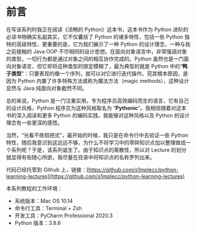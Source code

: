 # 前言

在写该系列时我正在阅读《流畅的 Python》这本书，这本书作为 Python 进阶的必读书物确实名副其实，它不仅囊括了 Python 的诸多特性，包括一些 Python 独特的高级特性，更重要的是，它为我们展示了一种 Python 的设计理念，一种与我之前接触的 Java OOP 不尽相同的设计思想。在面向对象语言中，非常强调对象的类型，一切行为都是通过对象之间的相互协作完成的。Python 虽然也是一门面向对象语言，但它却将这种类型的限定模糊了，最为典型的就是 Python 中的“**鸭子类型**”：只要表现的像一个序列，就可以对它进行迭代操作。究其根本原因，是因为 Python 内置了许多特殊方法或称为魔法方法（magic methods），这种设计显然与 Java 纯面向对象截然不同。

总的来说，Python 是一门注重实用，专为程序员高效编码而生的语言，它有自己的设计风格，Python 程序员为这种风格取名为 “**Pythonic**”。我相信随着对这本书的深入阅读和更多 Python 的编码实践，我能够对这种风格以及 Python 的设计理念有一些更深的感悟。

当然，“光看不练假把式”，最开始的时候，我只是在命令行中去验证一些 Python 特性，随后我意识到这远远不够，为什么不将学习中的零碎知识点加以整理做成一个系列呢？于是，该系列诞生了。由于知识点的离散性，所以对 Lecture 的划分就显得有些随心所欲，我尽量在目录中将知识点的名称罗列出来。

代码已经托管到 Github 上，链接：[https://github.com/s1mplecc/python-learning-lectures](https://github.com/s1mplecc/python-learning-lectures)

本系列教程的工作环境：

* 系统版本：Mac OS 10.14
* 命令行工具：Terminal + Zsh
* 开发工具：PyCharm Professional 2020.3
* Python 版本：3.8.6

